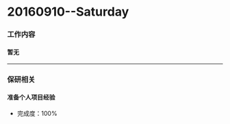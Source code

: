 # 20160910--Saturday

### 工作内容
    
#### **暂无**
    
----------------------

### 保研相关

#### **准备个人项目经验**

- 完成度：100%
